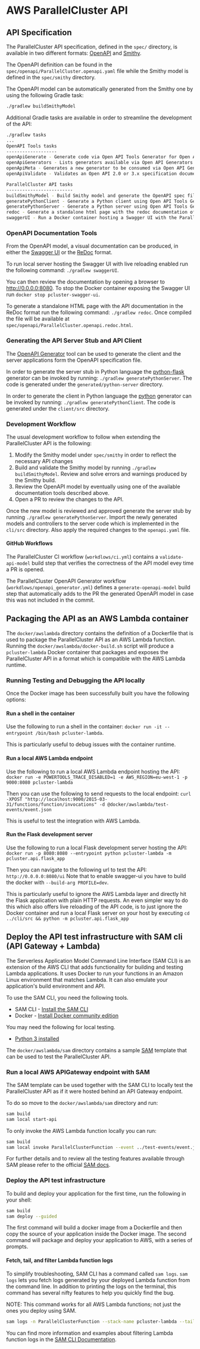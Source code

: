 # AWS ParallelCluster API

## API Specification

The ParallelCluster API specification, defined in the `spec/` directory, is available in two different formats:
[OpenAPI](https://swagger.io/specification/) and [Smithy](https://awslabs.github.io/smithy/).

The OpenAPI definition can be found in the `spec/openapi/ParallelCluster.openapi.yaml` file while the Smithy model is
defined in the `spec/smithy` directory.

The OpenAPI model can be automatically generated from the Smithy one by using the following Gradle task:
```bash
./gradlew buildSmithyModel
```

Additional Gradle tasks are available in order to streamline the development of the API:
```bash
./gradlew tasks
...
OpenAPI Tools tasks
-------------------
openApiGenerate - Generate code via Open API Tools Generator for Open API 2.0 or 3.x specification documents.
openApiGenerators - Lists generators available via Open API Generators.
openApiMeta - Generates a new generator to be consumed via Open API Generator.
openApiValidate - Validates an Open API 2.0 or 3.x specification document.

ParallelCluster API tasks
-------------------------
buildSmithyModel - Build Smithy model and generate the OpenAPI spec file
generatePythonClient - Generate a Python client using Open API Tools Generator.
generatePythonServer - Generate a Python server using Open API Tools Generator.
redoc - Generate a standalone html page with the redoc documentation of the API
swaggerUI - Run a Docker container hosting a Swagger UI with the ParallelCluster API specs.
```

### OpenAPI Documentation Tools

From the OpenAPI model, a visual documentation can be produced, in either the [Swagger UI](https://swagger.io/tools/swagger-ui/)
or the [ReDoc](https://github.com/Redocly/redoc) format.

To run local server hosting the Swagger UI with live reloading enabled run the following command:
`./gradlew swaggerUI`.

You can then review the documentation by opening a browser to http://0.0.0.0:8080.
To stop the Docker container exposing the Swagger UI run `docker stop pcluster-swagger-ui`.

To generate a standalone HTML page with the API documentation in the ReDoc format run the following command:
`./gradlew redoc`. Once compiled the file will be available at `spec/openapi/ParallelCluster.openapi.redoc.html`.

### Generating the API Server Stub and API Client

The [OpenAPI Generator](https://openapi-generator.tech/) tool can be used to generate the client and the server
applications form the OpenAPI specification file.

In order to generate the server stub in Python language the [python-flask](https://openapi-generator.tech/docs/generators/python-flask)
generator can be invoked by running: `./gradlew generatePythonServer`. The code is generated under the 
`generated/python-server` directory.

In order to generate the client in Python language the [python](https://openapi-generator.tech/docs/generators/python)
generator can be invoked by running: `./gradlew generatePythonClient`. The code is generated under the
`client/src` directory.

### Development Workflow

The usual development workflow to follow when extending the ParallelCluster API is the following:
1. Modify the Smithy model under `spec/smithy` in order to reflect the necessary API changes
2. Build and validate the Smithy model by running `./gradlew buildSmithyModel`. Review and solve errors and warnings
   produced by the Smithy build.
3. Review the OpenAPI model by eventually using one of the available documentation tools described above.
4. Open a PR to review the changes to the API.

Once the new model is reviewed and approved generate the server stub by running `./gradlew generatePythonServer`.
Import the newly generated models and controllers to the server code which is implemented in the `cli/src` directory.
Also apply the required changes to the `openapi.yaml` file.

#### GitHub Workflows

The ParallelCluster CI workflow (`workdlows/ci.yml`) contains a `validate-api-model` build step that verifies the
correctness of the API model evey time a PR is opened.

The ParallelCluster OpenAPI Generator workflow (`workdlows/openapi_generator.yml`) defines a `generate-openapi-model`
build step that automatically adds to the PR the generated OpenAPI model in case this was not included in the commit.

## Packaging the API as an AWS Lambda container

The `docker/awslambda` directory contains the definition of a Dockerfile that is used to package the ParallelCluster
API as an AWS Lambda function. Running the `docker/awslambda/docker-build.sh` script will produce a `pcluster-lambda`
Docker container that packages and exposes the ParallelCluster API in a format which is compatible with the AWS Lambda runtime.

### Running Testing and Debugging the API locally

Once the Docker image has been successfully built you have the following options:

#### Run a shell in the container
Use the following to run a shell in the container: `docker run -it --entrypoint /bin/bash pcluster-lambda`.

This is particularly useful to debug issues with the container runtime.

#### Run a local AWS Lambda endpoint
Use the following to run a local AWS Lambda endpoint hosting the API: `docker run -e POWERTOOLS_TRACE_DISABLED=1 -e AWS_REGION=eu-west-1 -p 9000:8080 pcluster-lambda`

Then you can use the following to send requests to the local endpoint:
`curl -XPOST "http://localhost:9000/2015-03-31/functions/function/invocations" -d @docker/awslambda/test-events/event.json`

This is useful to test the integration with AWS Lambda.

#### Run the Flask development server
Use the following to run a local Flask development server hosting the API: `docker run -p 8080:8080 --entrypoint python pcluster-lambda -m pcluster.api.flask_app`

Then you can navigate to the following url to test the API: `http://0.0.0.0:8080/ui`
Note that to enable swagger-ui you have to build the docker with `--build-arg PROFILE=dev`.

This is particularly useful to ignore the AWS Lambda layer and directly hit the Flask application with plain HTTP requests.
An even simpler way to do this which also offers live reloading of the API code, is to just ignore the Docker container
and run a local Flask server on your host by executing `cd ../cli/src && python -m pcluster.api.flask_app`

## Deploy the API test infrastructure with SAM cli (API Gateway + Lambda)
The Serverless Application Model Command Line Interface (SAM CLI) is an extension of the AWS CLI that adds functionality
for building and testing Lambda applications. It uses Docker to run your functions in an Amazon Linux environment that
matches Lambda. It can also emulate your application's build environment and API.

To use the SAM CLI, you need the following tools.

* SAM CLI - [Install the SAM CLI](https://docs.aws.amazon.com/serverless-application-model/latest/developerguide/serverless-sam-cli-install.html)
* Docker - [Install Docker community edition](https://hub.docker.com/search/?type=edition&offering=community)

You may need the following for local testing.
* [Python 3 installed](https://www.python.org/downloads/)

The `docker/awslambda/sam` directory contains a sample [SAM](https://docs.aws.amazon.com/serverless-application-model/latest/developerguide/what-is-sam.html)
template that can be used to test the ParallelCluster API.

### Run a local AWS APIGateway endpoint with SAM
The SAM template can be used together with the SAM CLI to locally test the ParallelCluster API as if it were hosted
behind an API Gateway endpoint.

To do so move to the `docker/awslambda/sam` directory and run:

```bash
sam build
sam local start-api
```

To only invoke the AWS Lambda function locally you can run:
```bash
sam build
sam local invoke ParallelClusterFunction --event ../test-events/event.json
```

For further details and
to review all the testing features available through SAM please refer to the official
[SAM docs](https://docs.aws.amazon.com/serverless-application-model/latest/developerguide/serverless-test-and-debug.html).

### Deploy the API test infrastructure
To build and deploy your application for the first time, run the following in your shell:

```bash
sam build
sam deploy --guided
```

The first command will build a docker image from a Dockerfile and then copy the source of your application inside the Docker image.
The second command will package and deploy your application to AWS, with a series of prompts.

#### Fetch, tail, and filter Lambda function logs

To simplify troubleshooting, SAM CLI has a command called `sam logs`. `sam logs` lets you fetch logs generated by your
deployed Lambda function from the command line. In addition to printing the logs on the terminal, this command has
several nifty features to help you quickly find the bug.

NOTE: This command works for all AWS Lambda functions; not just the ones you deploy using SAM.

```bash
sam logs -n ParallelClusterFunction --stack-name pcluster-lambda --tail
```

You can find more information and examples about filtering Lambda function logs in the 
[SAM CLI Documentation](https://docs.aws.amazon.com/serverless-application-model/latest/developerguide/serverless-sam-cli-logging.html).
